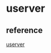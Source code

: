 # userver

## reference 

[userver](https://userver.tech/d2/d54/md_en_userver_intro.html#restrictions)  

